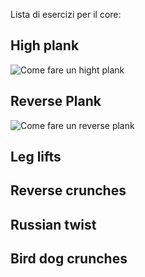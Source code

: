 Lista di esercizi per il core:

## High plank

![Come fare un hight plank](https://mindbodygreen-res.cloudinary.com/image/upload/c_crop,x_0,y_0,w_1500,h_1000/c_fill,w_1200,h_800,g_auto,q_90,fl_lossy,f_jpg/org/g2be6rawqk2djfcrk.jpg)

## Reverse Plank

![Come fare un reverse plank](https://www.verywellfit.com/thmb/v1NW1uGCeBz2B98q6o0FlTHqlgg=/1500x0/filters:no_upscale():max_bytes(150000):strip_icc()/FINAL_VWFitFitnessAnnotations10-5b895ce646e0fb00508badf0.jpg)

## Leg lifts

## Reverse crunches

## Russian twist

## Bird dog crunches
